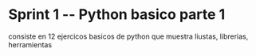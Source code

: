 
# Sprint 1 -- Python basico parte 1

consiste en 12 ejercicos basicos de python que muestra liustas, librerias, herramientas

